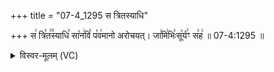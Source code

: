 +++
title = "07-4_1295 स त्रितस्याधि"

+++
स꣢ त्रि꣣त꣢꣫स्याधि꣣ सा꣡न꣢वि꣣ प꣡व꣢मानो अरोचयत्। जा꣣मि꣢भिः꣣सू꣡र्य꣢ꣳ स꣣ह꣢ ॥ 07-4:1295 ॥

<details><summary>विस्वर-मूलम् (VC)</summary>

स त्रितस्याधि सानवि पवमानो अरोचयत् । जामिभिः सूर्यꣳ सह ॥१२९५॥
</details>